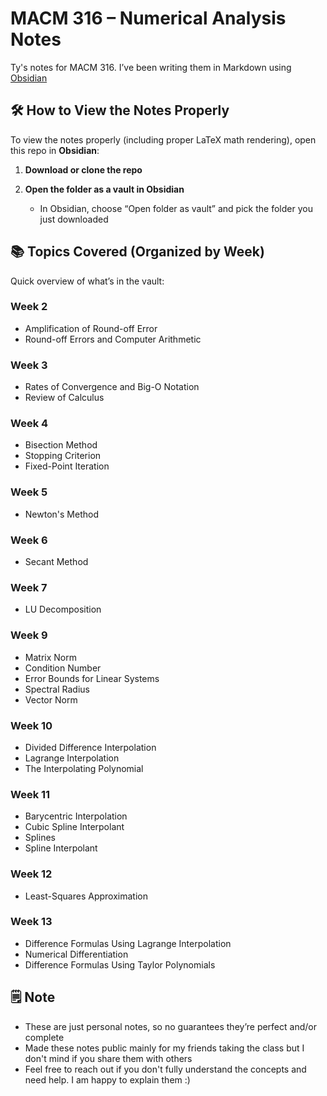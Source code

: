 # MACM 316 – Numerical Analysis Notes

Ty's notes for MACM 316. I’ve been writing them in Markdown using [Obsidian](https://obsidian.md)

## 🛠 How to View the Notes Properly

To view the notes properly (including proper LaTeX math rendering), open this repo in **Obsidian**:

1. **Download or clone the repo**

2. **Open the folder as a vault in Obsidian**
   - In Obsidian, choose “Open folder as vault” and pick the folder you just downloaded

## 📚 Topics Covered (Organized by Week)

Quick overview of what’s in the vault:

### Week 2
- Amplification of Round-off Error  
- Round-off Errors and Computer Arithmetic

### Week 3
- Rates of Convergence and Big-O Notation  
- Review of Calculus

### Week 4
- Bisection Method  
- Stopping Criterion  
- Fixed-Point Iteration

### Week 5
- Newton's Method

### Week 6
- Secant Method

### Week 7
- LU Decomposition

### Week 9
- Matrix Norm  
- Condition Number  
- Error Bounds for Linear Systems  
- Spectral Radius  
- Vector Norm

### Week 10
- Divided Difference Interpolation  
- Lagrange Interpolation  
- The Interpolating Polynomial

### Week 11
- Barycentric Interpolation  
- Cubic Spline Interpolant  
- Splines  
- Spline Interpolant

### Week 12
- Least-Squares Approximation

### Week 13
- Difference Formulas Using Lagrange Interpolation  
- Numerical Differentiation  
- Difference Formulas Using Taylor Polynomials


## 🗒️ Note
- These are just personal notes, so no guarantees they’re perfect and/or complete
- Made these notes public mainly for my friends taking the class but I don't mind if you share them with others
- Feel free to reach out if you don't fully understand the concepts and need help. I am happy to explain them :)
